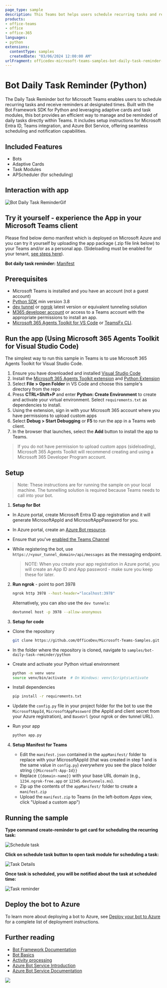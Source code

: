 ```yaml
---
page_type: sample
description: This Teams bot helps users schedule recurring tasks and receive reminders at specified times. It supports adaptive cards and task modules, utilizing APScheduler to manage reminders.
products:
- office-teams
- office
- office-365
languages:
- python
extensions:
  contentType: samples
  createdDate: "03/06/2024 12:00:00 AM"
urlFragment: officedev-microsoft-teams-samples-bot-daily-task-reminder-python
---
```


# Bot Daily Task Reminder (Python)

The Daily Task Reminder bot for Microsoft Teams enables users to schedule recurring tasks and receive reminders at designated times. Built with the Bot Framework SDK for Python and leveraging adaptive cards and task modules, this bot provides an efficient way to manage and be reminded of daily tasks directly within Teams. It includes setup instructions for Microsoft Entra ID, Teams integration, and Azure Bot Service, offering seamless scheduling and notification capabilities.

## Included Features
* Bots
* Adaptive Cards
* Task Modules
* APScheduler (for scheduling)

## Interaction with app

![Bot Daily Task ReminderGif ](Images/BotDailyTaskReminder.gif)

## Try it yourself - experience the App in your Microsoft Teams client

Please find below demo manifest which is deployed on Microsoft Azure and you can try it yourself by uploading the app package (.zip file link below) to your Teams and/or as a personal app. (Sideloading must be enabled for your tenant, [see steps here](https://docs.microsoft.com/microsoftteams/platform/concepts/build-and-test/prepare-your-o365-tenant#enable-custom-teams-apps-and-turn-on-custom-app-uploading)).

**Bot daily task reminder:** [Manifest](/samples/bot-daily-task-reminder/python/appManifest/Bot-Daily-Task-Reminder.zip)

## Prerequisites

- Microsoft Teams is installed and you have an account (not a guest account)
- [Python SDK](https://www.python.org/downloads/) min version 3.8
- [dev tunnel](https://learn.microsoft.com/en-us/azure/developer/dev-tunnels/get-started?tabs=windows) or [ngrok](https://ngrok.com/download) latest version or equivalent tunneling solution
- [M365 developer account](https://docs.microsoft.com/microsoftteams/platform/concepts/build-and-test/prepare-your-o365-tenant) or access to a Teams account with the appropriate permissions to install an app.
- [Microsoft 365 Agents Toolkit for VS Code](https://marketplace.visualstudio.com/items?itemName=TeamsDevApp.ms-teams-vscode-extension) or [TeamsFx CLI](https://learn.microsoft.com/microsoftteams/platform/toolkit/teamsfx-cli?pivots=version-one).

## Run the app (Using Microsoft 365 Agents Toolkit for Visual Studio Code)

The simplest way to run this sample in Teams is to use Microsoft 365 Agents Toolkit for Visual Studio Code.

1. Ensure you have downloaded and installed [Visual Studio Code](https://code.visualstudio.com/docs/setup/setup-overview)
2. Install the [Microsoft 365 Agents Toolkit extension](https://marketplace.visualstudio.com/items?itemName=TeamsDevApp.ms-teams-vscode-extension) and [Python Extension](https://marketplace.visualstudio.com/items?itemName=ms-python.python)
3. Select **File > Open Folder** in VS Code and choose this sample's directory from the repo
4. Press **CTRL+Shift+P** and enter **Python: Create Environment** to create and activate your virtual environment. Select `requirements.txt` as dependencies to install.
5. Using the extension, sign in with your Microsoft 365 account where you have permissions to upload custom apps
6. Select **Debug > Start Debugging** or **F5** to run the app in a Teams web client.
7. In the browser that launches, select the **Add** button to install the app to Teams.

> If you do not have permission to upload custom apps (sideloading), Microsoft 365 Agents Toolkit will recommend creating and using a Microsoft 365 Developer Program account.

## Setup

> Note: These instructions are for running the sample on your local machine. The tunnelling solution is required because Teams needs to call into your bot.

1) **Setup for Bot**
- In Azure portal, create Microsoft Entra ID app registration and it will generate MicrosoftAppId and MicrosoftAppPassword for you.
- In Azure portal, create an [Azure Bot resource](https://docs.microsoft.com/azure/bot-service/bot-builder-authentication?view=azure-bot-service-4.0&tabs=python).
- Ensure that you've [enabled the Teams Channel](https://docs.microsoft.com/azure/bot-service/channel-connect-teams?view=azure-bot-service-4.0)
- While registering the bot, use `https://<your_tunnel_domain>/api/messages` as the messaging endpoint.

    > NOTE: When you create your app registration in Azure portal, you will create an App ID and App password - make sure you keep these for later.

2) **Run ngrok** - point to port 3978

   ```bash
   ngrok http 3978 --host-header="localhost:3978"
   ```

   Alternatively, you can also use the `dev tunnels`:

   ```bash
   devtunnel host -p 3978 --allow-anonymous
   ```

3) **Setup for code**
- Clone the repository

    ```bash
    git clone https://github.com/OfficeDev/Microsoft-Teams-Samples.git
    ```

- In the folder where the repository is cloned, navigate to `samples/bot-daily-task-reminder/python`

- Create and activate your Python virtual environment

    ```bash
    python -m venv venv
    source venv/bin/activate  # On Windows: venv\Scripts\activate
    ```

- Install dependencies

    ```bash
    pip install -r requirements.txt
    ```

- Update the `config.py` file in your project folder for the bot to use the `MicrosoftAppId`, `MicrosoftAppPassword` (the AppId and client secret from your Azure registration), and `BaseUrl` (your ngrok or dev tunnel URL).

- Run your app

    ```bash
    python app.py
    ```

4) **Setup Manifest for Teams**

    - Edit the `manifest.json` contained in the `appManifest/` folder to replace with your MicrosoftAppId (that was created in step 1 and is the same value in `config.py`) *everywhere* you see the place holder string `{{Microsoft-App-Id}}`
    - Replace `{{domain-name}}` with your base URL domain (e.g., `1234.ngrok-free.app` or `12345.devtunnels.ms`).
    - Zip up the contents of the `appManifest/` folder to create a `manifest.zip`
    - Upload the `manifest.zip` to Teams (in the left-bottom *Apps* view, click "Upload a custom app")

## Running the sample

**Type command create-reminder to get card for scheduling the recurring task:**

![Schedule task ](Images/ScheduleTaskCard.png)

**Click on schedule task button to open task module for scheduling a task:**

![Task Details ](Images/ScheduleTask.png)

**Once task is scheduled, you will be notified about the task at scheduled time:**

![Task reminder](Images/TaskReminder.png)

## Deploy the bot to Azure

To learn more about deploying a bot to Azure, see [Deploy your bot to Azure](https://aka.ms/azuredeployment) for a complete list of deployment instructions.

## Further reading

- [Bot Framework Documentation](https://docs.botframework.com)
- [Bot Basics](https://docs.microsoft.com/azure/bot-service/bot-builder-basics?view=azure-bot-service-4.0)
- [Activity processing](https://docs.microsoft.com/azure/bot-service/bot-builder-concept-activity-processing?view=azure-bot-service-4.0)
- [Azure Bot Service Introduction](https://docs.microsoft.com/azure/bot-service/bot-service-overview-introduction?view=azure-bot-service-4.0)
- [Azure Bot Service Documentation](https://docs.microsoft.com/azure/bot-service/?view=azure-bot-service-4.0)

<img src="https://pnptelemetry.azurewebsites.net/microsoft-teams-samples/samples/bot-daily-task-reminder-python" />
